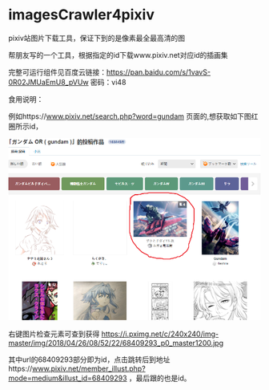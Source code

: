# imagesCrawler4pixiv
pixiv站图片下载工具，保证下到的是像素最全最高清的图

帮朋友写的一个工具，根据指定的id下载www.pixiv.net对应id的插画集

完整可运行组件见百度云链接：https://pan.baidu.com/s/1vavS-0R02JMUaEmU8_pVUw 密码：vi48

食用说明：

例如https://www.pixiv.net/search.php?word=gundam   页面的,想获取如下图红圈所示id，

![image](https://github.com/xfrzrcj/imagesCrawler4pixiv/blob/master/images/example1.png)

右键图片检查元素可查到获得 https://i.pximg.net/c/240x240/img-master/img/2018/04/26/08/52/22/68409293_p0_master1200.jpg

其中url的68409293部分即为id，点击跳转后到地址https://www.pixiv.net/member_illust.php?mode=medium&illust_id=68409293   ，最后跟的也是id。